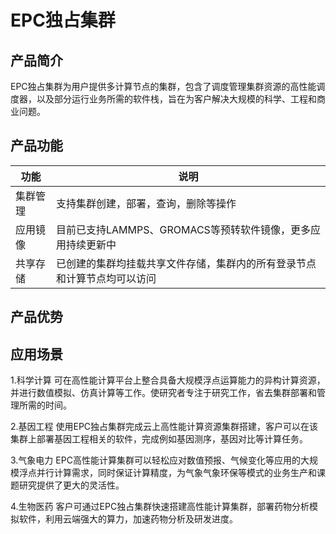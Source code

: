 # EPC独占集群

## 产品简介
EPC独占集群为用户提供多计算节点的集群，包含了调度管理集群资源的高性能调度器，以及部分运行业务所需的软件栈，旨在为客户解决大规模的科学、工程和商业问题。

## 产品功能
| 功能 | 说明  |
| ----| ---------- |
| 集群管理 | 支持集群创建，部署，查询，删除等操作 |
| 应用镜像 | 目前已支持LAMMPS、GROMACS等预转软件镜像，更多应用持续更新中 |
| 共享存储 | 已创建的集群均挂载共享文件存储，集群内的所有登录节点和计算节点均可以访问 |

## 产品优势



## 应用场景
1.科学计算
可在高性能计算平台上整合具备大规模浮点运算能力的异构计算资源，并进行数值模拟、仿真计算等工作。使研究者专注于研究工作，省去集群部署和管理所需的时间。

2.基因工程
使用EPC独占集群完成云上高性能计算资源集群搭建，客户可以在该集群上部署基因工程相关的软件，完成例如基因测序，基因对比等计算任务。

3.气象电力
EPC高性能计算集群可以轻松应对数值预报、气候变化等应用的大规模浮点并行计算需求，同时保证计算精度，为气象气象环保等模式的业务生产和课题研究提供了更大的灵活性。

4.生物医药
客户可通过EPC独占集群快速搭建高性能计算集群，部署药物分析模拟软件，利用云端强大的算力，加速药物分析及研发进度。
